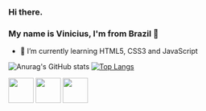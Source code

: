 <link rel="stylesheet" href="https://cdn.jsdelivr.net/gh/devicons/devicon@v2.15.1/devicon.min.css">

### Hi there. 
### My name is Vinicius, I'm from Brazil 👋
- 🌱 I’m currently learning HTML5, CSS3 and JavaScript

![Anurag's GitHub stats](https://github-readme-stats.vercel.app/api?username=viniciusGaspari&show_icons=true&theme=dark)
[![Top Langs](https://github-readme-stats.vercel.app/api/top-langs/?username=viniciusGaspari&hide_progress=true)](https://github.com/anuraghazra/github-readme-stats)

<div>
<img width="50px" src="https://cdn.jsdelivr.net/gh/devicons/devicon/icons/javascript/javascript-original.svg" /> <!-- JAVASCRIPT -->
<img width="50px" src="https://cdn.jsdelivr.net/gh/devicons/devicon/icons/html5/html5-original.svg" /> <!-- JAVASCRIPT -->
<img width="50px" src="https://cdn.jsdelivr.net/gh/devicons/devicon/icons/css3/css3-original.svg" /> <!-- CSS -->



</div>


